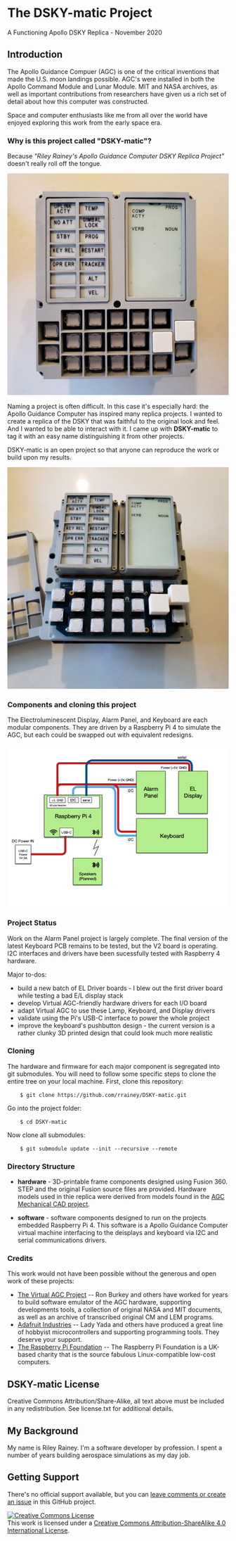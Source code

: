 # The DSKY-matic Project
A Functioning Apollo DSKY Replica - November 2020

## Introduction

The Apollo Guidance Compuer (AGC) is one of the critical inventions that made the U.S. moon landings possible. AGC's were installed in both the Apollo Command Module and Lunar Module. MIT and NASA archives, as well as important contributions from researchers have given us a rich set of detail about how this computer was constructed.

Space and computer enthusiasts like me from all over the world have enjoyed exploring this work from the early space era.

### Why is this project called "DSKY-matic"?

Because *"Riley Rainey's Apollo Guidance Computer DSKY Replica Project"* doesn't really roll off the tongue.

![The first DSKY-matic prototype](images/front-early-sm.jpg)

Naming a project is often difficult. In this case it's especially hard: the Apollo Guidance Computer has inspired many replica projects. I wanted to create a replica of the DSKY that was faithful to the original look and feel. And I wanted to be able to interact with it.  I came up with **DSKY-matic** to tag it with an easy name distinguishing it from other projects.

DSKY-matic is an open project so that anyone can reproduce the work or build upon my results.

![The first DSKY-matic prototype (cover off)](images/cover-off-01.jpg)

### Components and cloning this project

The Electroluminescent Display, Alarm Panel, and     Keyboard are each modular components. They are driven by a
  Raspberry Pi 4 to simulate the AGC, but each could be swapped out with equivalent redesigns.

![The first DSKY-matic prototype](images/DSKY-matic-blocks.png)

### Project Status

Work on the Alarm Panel project is largely complete. The final version of the latest Keyboard PCB remains to be tested, but the V2 board is operating. I2C interfaces and drivers have been sucessfully tested with Raspberry 4 hardware.

Major to-dos:

* build a new batch of EL Driver boards - I blew out the first driver board while testing a bad E/L display stack
* develop Virtual AGC-friendly hardware drivers for each I/O board
* adapt Virtual AGC to use these Lamp, Keyboard, and Display drivers
* validate using the Pi's USB-C interface to power the whole project
* improve the keyboard's pushbutton design - the current version is a rather clunky 3D printed design that could look much more realistic

### Cloning

The hardware and firmware for each major component is segregated into git submodules. You will need to follow some specific steps to clone the entire tree on your local machine. First, clone this repository:

        $ git clone https://github.com/rrainey/DSKY-matic.git

Go into the project folder:

        $ cd DSKY-matic

Now clone all submodules:

        $ git submodule update --init --recursive --remote

### Directory Structure

* **hardware** - 3D-printable frame components designed using Fusion 360. STEP and the original Fusion source files are provided. Hardware models used in thie replica were derived from models found in the [AGC Mechanical CAD project](https://github.com/rrainey/agc-mechanical-cad).

* **software** - software components designed to run on the projects embedded Raspberry Pi 4.  This software is a Apollo Guidance Computer virtual machine interfacing to the deisplays and keyboard via I2C and serial communications drivers.

### Credits

This work would not have been possible without the generous and open work of these projects:

* [The Virtual AGC Project](https://www.ibiblio.org/apollo/) -- Ron Burkey and others have worked for years to build software emulator of the AGC hardware, supporting developments tools, a collection of original NASA and MIT documents, as well as an archive of transcribed original CM and LEM programs.
* [Adafruit Industries](https://www.adafruit.com/) -- Lady Yada and others have produced a great line of hobbyist microcontrollers and supporting programming tools. They deserve your support.
* [The Raspberry Pi Foundation](https://www.raspberrypi.org/about/) -- The Raspberry Pi Foundation is a UK-based charity that is the source fabulous Linux-compatible low-cost computers.

## DSKY-matic License

Creative Commons Attribution/Share-Alike, all text above must be included in any redistribution. See license.txt for additional details.

## My Background

My name is Riley Rainey. I'm a software developer by profession. I spent a number of years building aerospace simulations as my day job.

## Getting Support

There's no official support available, but you can [leave comments or create an issue](https://github.com/rrainey/DSKY-alarm-panel-replica/issues) in this GitHub project.


[![Creative Commons License](https://i.creativecommons.org/l/by-sa/4.0/88x31.png)](http://creativecommons.org/licenses/by-sa/4.0/)  
This work is licensed under a [Creative Commons Attribution-ShareAlike 4.0 International License](http://creativecommons.org/licenses/by-sa/4.0/).